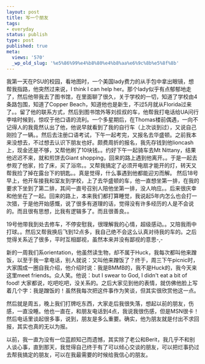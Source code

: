 ```yaml
---
layout: post
title: 写一个朋友
tags:
- everyday
status: publish
type: post
published: true
meta:
  views: '570'
  _wp_old_slug: '%e5%86%99%e4%b8%80%e4%b8%aa%e6%9c%8b%e5%8f%8b'
---
```

我第一天在PSU的校园，看地图时，一个美国lady费力的从手包中拿出眼镜，想帮我指路，他突然过来说，I think I can help her。那个lady似乎有点郁郁地走了，然后他带我去了图书馆，在里面聊了很久，关于学校的一切，知道了学校由4条路包围，知道了Copper Beach，知道他也是新生，不过5月就从Florida过来了。。留了他的联系方式，然后到图书馆外等刘叔叔的车，他帮我打电话给UA问行李啥时候到，惊叹于他口语的流利。一个多星期后，在Thomas楼前偶遇，一向不记得人的我竟然认出了他，他说早就看到了我的自行车（上次谈到过），又说自己刚捡了一辆。。然后去注册口语考试，下午一起考完，又报名去华盛顿。之前我本来没想去，不过想去认识下朋友也好。颇费周折的报名，我先存钱到他lioncash上，现金还是不够，又帮他刷了10块钱。。约好下午一起骑车去Mt Nittany，结果他迟迟不来，就和煎饼去Giant shopping，回来的路上遇到他离开。。于是一起去参观了他家，捡了床，买了浴帘。。又帮我搞定了必须开电扇才能开的灯，转天又帮我捡了掉在露台下的钥匙。。真是觉得，什么事遇到他都能迎刃而解。
然后18号早上，他开车接我和室友到学校，上了去华盛顿的车，他一直想坐第一排，在我的要求下坐到了第二排，其间一直号召别人陪他坐第一排，没人响应。。后来很庆幸和他坐在了一起。回来的路上，本来我们都打算睡觉，我说起5年内怎么也会打一次猎，于是他开始感慨，说了很多有道理的话，觉得没有许多经历的人是不会说的。而且很有思想，比我有逻辑多了。而且很善良。。

19号他带我到处去修车，不停安慰我，很理解我的心情，超级感动。。又陪我雨中打球。。然后又帮我换后飞到12点多，我自己绝不会这么认真对待我的车的。之后觉得关系近了很多，平时互相鄙视，虽然本来并没有鄙视的意思-,-

新的一周我们系orientation，他虽然读生物，却不属于Huck，我每次都叫他来蹭饭，以至于我一拿电话，别人就说：又叫他来蹭饭了？终于，周三下午picnic时，大家围成一圈自我介绍，他介绍时说：我是BMMB的，我不是Huck的，我今天来这里meet friends。众人笑。他说：but I swear to God, I didn't eat a bit of food! 大家都说，吃吧吃吧，没关系的。之后大家见到他的表情，就仿佛他脸上写着几个字：我是蹭饭的！虽然我每次把这件事作为笑谈，但其实很欣赏他这一点。

然后就是周五，晚上我们打牌吃东西，大家走后我很失落，想起以前的朋友，伤感，一直没睡。他也一直在，和朋友电话到4点，我说我很伤感，但是MSN很卡！然后电话里谈起很多事，说到，朋友是多么重要。确实，他为朋友就是付出不求回报，其实也真的无以为报。

以前，我一直为没有一位蓝颜知己而遗憾，其实除了老公和Berit，我几乎不和别人谈心事，直到那天，我觉得自己终于有了可以倾心交谈的朋友，可以把烂事扔过去帮我搞定的朋友，可以在我最需要的时候给我信心的朋友。
